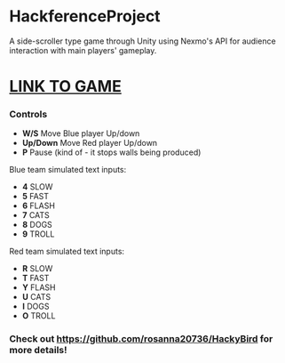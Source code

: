 # HackferenceProject
A side-scroller type game through Unity using Nexmo's API for audience interaction with main players' gameplay. 

# [LINK TO GAME](https://rosanna20736.github.io/HackyBird/)

### Controls

- **W/S** Move Blue player Up/down
- **Up/Down** Move Red player Up/down
- **P** Pause (kind of - it stops walls being produced)

Blue team simulated text inputs:
- **4** SLOW
- **5** FAST
- **6** FLASH
- **7** CATS
- **8** DOGS
- **9** TROLL

Red team simulated text inputs:
- **R** SLOW
- **T** FAST
- **Y** FLASH
- **U** CATS
- **I** DOGS
- **O** TROLL

### Check out https://github.com/rosanna20736/HackyBird for more details!
